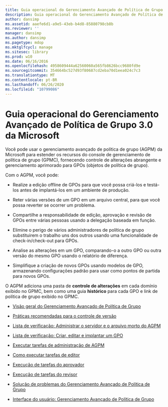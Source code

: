 ```yaml
---
title: Guia operacional do Gerenciamento Avançado de Política de Grupo 3.0 da Microsoft
description: Guia operacional do Gerenciamento Avançado de Política de Grupo 3.0 da Microsoft
author: dansimp
ms.assetid: aaefe6d1-a9e5-43eb-b4d8-85880798cb8b
ms.reviewer: ''
manager: dansimp
ms.author: dansimp
ms.pagetype: mdop
ms.mktglfcycl: manage
ms.sitesec: library
ms.prod: w10
ms.date: 06/16/2016
ms.openlocfilehash: 4958609444a62560060a565fb8626bcc9680fd9e
ms.sourcegitcommit: 354664bc527d93f80687cd2eba70d1eea024c7c3
ms.translationtype: MT
ms.contentlocale: pt-BR
ms.lasthandoff: 06/26/2020
ms.locfileid: "10799086"
---
```

# Guia operacional do Gerenciamento Avançado de Política de Grupo 3.0 da Microsoft


Você pode usar o gerenciamento avançado de política de grupo (AGPM) da Microsoft para estender os recursos do console de gerenciamento de política de grupo (GPMC), fornecendo controle de alterações abrangente e gerenciamento aprimorado para GPOs (objetos de política de grupo).

Com o AGPM, você pode:

-   Realize a edição offline de GPOs para que você possa criá-los e testá-los antes de implantá-los em um ambiente de produção.

-   Reter várias versões de um GPO em um arquivo central, para que você possa reverter se ocorrer um problema.

-   Compartilhe a responsabilidade de edição, aprovação e revisão de GPOs entre várias pessoas usando a delegação baseada em função.

-   Elimine o perigo de vários administradores de política de grupo substituirem o trabalho uns dos outros usando uma funcionalidade de check-in/check-out para GPOs.

-   Analise as alterações em um GPO, comparando-o a outro GPO ou outra versão do mesmo GPO usando o relatório de diferença.

-   Simplifique a criação de novos GPOs usando modelos de GPO, armazenando configurações padrão para usar como pontos de partida para novos GPOs.

O AGPM adiciona uma pasta de **controle de alterações** em cada domínio exibido no GPMC, bem como uma guia **histórico** para cada GPO e link de política de grupo exibido no GPMC.

-   [Visão geral do Gerenciamento Avançado de Política de Grupo](overview-of-advanced-group-policy-management-agpm30ops.md)

-   [Práticas recomendadas para o controle de versão](best-practices-for-version-control.md)

-   [Lista de verificação: Administrar o servidor e o arquivo morto do AGPM](checklist-administer-the-agpm-server-and-archive.md)

-   [Lista de verificação: Criar, editar e implantar um GPO](checklist-create-edit-and-deploy-a-gpo-agpm30ops.md)

-   [Executar tarefas de administração de AGPM](performing-agpm-administrator-tasks-agpm30ops.md)

-   [Como executar tarefas de editor](performing-editor-tasks-agpm30ops.md)

-   [Execução de tarefas do aprovador](performing-approver-tasks-agpm30ops.md)

-   [Execução de tarefas do revisor](performing-reviewer-tasks-agpm30ops.md)

-   [Solução de problemas do Gerenciamento Avançado de Política de Grupo](troubleshooting-advanced-group-policy-management-agpm30ops.md)

-   [Interface do usuário: Gerenciamento Avançado de Política de Grupo](user-interface-advanced-group-policy-management-agpm30ops.md)

 

 





